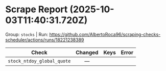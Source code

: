 # Scrape Report (2025-10-03T11:40:31.720Z)

Group: `stocks`  |  Run: https://github.com/AlbertoRoca96/scraping-checks-scheduler/actions/runs/18221238389

| Check | Changed | Keys | Error |
|---|:---:|:--|:--|
| `stock_ntdoy_global_quote` | — |  |  |
